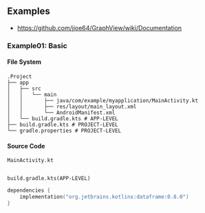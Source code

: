 
## Examples
- https://github.com/jjoe64/GraphView/wiki/Documentation

### Example01: Basic
#### File System
```
.Project
├── app
│   ├── src
│   │   └── main
│   │       ├── java/com/example/myapplication/MainActivity.kt
│   │       ├── res/layout/main_layout.xml
│   │       └── AndroidManifest.xml
│   └── build.gradle.kts # APP-LEVEL
├── build.gradle.kts # PROJECT-LEVEL
└── gradle.properties # PROJECT-LEVEL
```

#### Source Code
`MainActivity.kt`
```kotlin
```


`build.gradle.kts(APP-LEVEL)`
```kotlin
dependencies {
    implementation("org.jetbrains.kotlinx:dataframe:0.8.0")
}
```





